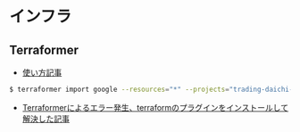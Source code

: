 # インフラ

## Terraformer

- [使い方記事](https://zenn.dev/rescuenow/articles/dec2a28edc0280)

```bash
$ terraformer import google --resources="*" --projects="trading-daichi-ozaki213" --regions="asia-northeast1"
```

- [Terraformerによるエラー発生、terraformのプラグインをインストールして解決した記事](https://qiita.com/siosuaaa/items/a0731e3ed8d2605d9f92)
